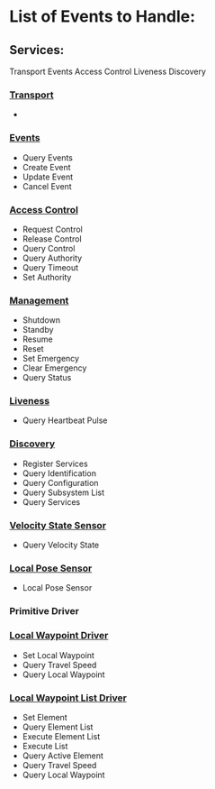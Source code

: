 # List of Events to Handle:

## Services:
Transport
Events
Access Control
Liveness
Discovery

### [Transport](http://openjaus.com/htmlDoc/service/Transport.html)
* 

### [Events](http://openjaus.com/htmlDoc/service/Events.html) 
* Query Events
* Create Event
* Update Event
* Cancel Event

### [Access Control](http://openjaus.com/htmlDoc/service/AccessControl.html)
* Request Control
* Release Control
* Query Control
* Query Authority
* Query Timeout
* Set Authority

### [Management](http://openjaus.com/htmlDoc/service/Management.html)
* Shutdown
* Standby
* Resume
* Reset
* Set Emergency
* Clear Emergency
* Query Status

### [Liveness](http://openjaus.com/htmlDoc/service/Liveness.html)
* Query Heartbeat Pulse

### [Discovery](http://openjaus.com/htmlDoc/service/Discovery.html)
* Register Services
* Query Identification
* Query Configuration
* Query Subsystem List
* Query Services

### [Velocity State Sensor](http://openjaus.com/htmlDoc/service/VelocityStateSensor.html)
* Query Velocity State

### [Local Pose Sensor](http://openjaus.com/htmlDoc/service/LocalPoseSensor.html)
* Local Pose Sensor

### Primitive Driver
 
### [Local Waypoint Driver](http://openjaus.com/htmlDoc/service/LocalWaypointDriver.html)
* Set Local Waypoint
* Query Travel Speed
* Query Local Waypoint

### [Local Waypoint List Driver](http://openjaus.com/htmlDoc/service/LocalWaypointListDriver.html)
* Set Element
* Query Element List
* Execute Element List
* Execute List
* Query Active Element
* Query Travel Speed
* Query Local Waypoint